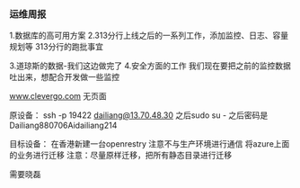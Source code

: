 ### 运维周报

1.数据库的高可用方案
2.313分行上线之后的一系列工作，添加监控、日志、容量规划等
  313分行的跑批事宜

3.道琼斯的数据-我们这边做完了
4.安全方面的工作
  我们现在要把之前的监控数据吐出来，想配合开发做一些监控


www.clevergo.com 无页面


原设备：
ssh -p 19422 dailiang@13.70.48.30
之后sudo su - 
之后密码是 Dailiang880706Aidailiang214

目标设备：
在香港新建一台openrestry
注意不与生产环境进行通信
将azure上面的业务进行迁移
注意：尽量原样迁移，把所有静态目录进行迁移

需要晓磊